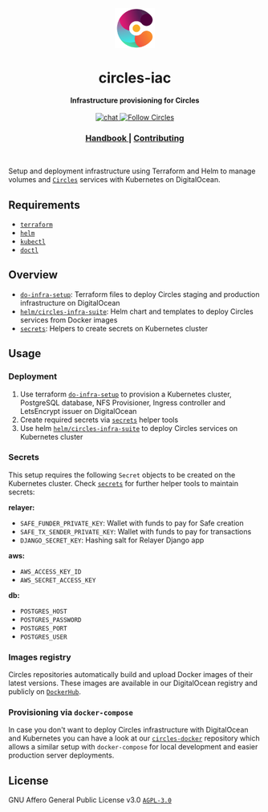 <div align="center">
	<img width="80" src="https://raw.githubusercontent.com/CirclesUBI/.github/main/assets/logo.svg" />
</div>

<h1 align="center">circles-iac</h1>

<div align="center">
 <strong>
    Infrastructure provisioning for Circles
 </strong>
</div>

<br />

<div align="center"> 
  <!-- Discourse -->
  <a href="https://aboutcircles.com/">
    <img src="https://img.shields.io/discourse/topics?server=https%3A%2F%2Faboutcircles.com%2F&style=flat-square&color=%23faad26" alt="chat" height="18"/>
  </a>
  <!-- Twitter -->
  <a href="https://twitter.com/CirclesUBI">
    <img src="https://img.shields.io/twitter/follow/circlesubi.svg?label=twitter&style=flat-square&color=%23f14d48" alt="Follow Circles" height="18">
  </a>
</div>

<div align="center">
  <h3>
    <a href="https://handbook.joincircles.net">
      Handbook
    </a>
    <span> | </span>
    <a href="https://github.com/CirclesUBI/.github/blob/main/CONTRIBUTING.md">
      Contributing
    </a>
  </h3>
</div>

<br/>

Setup and deployment infrastructure using Terraform and Helm to manage volumes and [`Circles`] services with Kubernetes on DigitalOcean.

[`Circles`]: https://joincircles.net

## Requirements

* [`terraform`]
* [`helm`]
* [`kubectl`]
* [`doctl`]

[`doctl`]: https://docs.digitalocean.com/reference/doctl/how-to/install
[`kubectl`]: https://kubernetes.io/docs/tasks/tools
[`helm`]: https://helm.sh/docs/intro/install
[`terraform`]: https://www.terraform.io/downloads.html

## Overview

* [`do-infra-setup`]: Terraform files to deploy Circles staging and production infrastructure on DigitalOcean
* [`helm/circles-infra-suite`]: Helm chart and templates to deploy Circles services from Docker images
* [`secrets`]: Helpers to create secrets on Kubernetes cluster

[`do-infra-setup`]: do-infra-setup
[`helm/circles-infra-suite`]: helm/circles-infra-suite
[`secrets`]: secrets

## Usage

### Deployment

1. Use terraform [`do-infra-setup`] to provision a Kubernetes cluster, PostgreSQL database, NFS Provisioner, Ingress controller and LetsEncrypt issuer on DigitalOcean
2. Create required secrets via [`secrets`] helper tools
3. Use helm [`helm/circles-infra-suite`] to deploy Circles services on Kubernetes cluster

### Secrets

This setup requires the following `Secret` objects to be created on the Kubernetes cluster. Check [`secrets`] for further helper tools to maintain secrets:

**relayer:**

* `SAFE_FUNDER_PRIVATE_KEY`: Wallet with funds to pay for Safe creation
* `SAFE_TX_SENDER_PRIVATE_KEY`: Wallet with funds to pay for transactions
* `DJANGO_SECRET_KEY`: Hashing salt for Relayer Django app

**aws:**

* `AWS_ACCESS_KEY_ID`
* `AWS_SECRET_ACCESS_KEY`

**db:**

* `POSTGRES_HOST`
* `POSTGRES_PASSWORD`
* `POSTGRES_PORT`
* `POSTGRES_USER`

### Images registry

Circles repositories automatically build and upload Docker images of their latest versions. These images are available in our DigitalOcean registry and publicly on [`DockerHub`].

[`DockerHub`]: https://hub.docker.com/u/joincircles

### Provisioning via `docker-compose`

In case you don't want to deploy Circles infrastructure with DigitalOcean and Kubernetes you can have a look at our [`circles-docker`] repository which allows a similar setup with `docker-compose` for local development and easier production server deployments.

[`circles-docker`]: https://github.com/CirclesUBI/circles-docker

## License

GNU Affero General Public License v3.0 [`AGPL-3.0`]

[`AGPL-3.0`]: LICENSE
